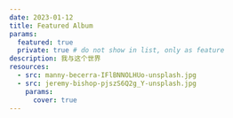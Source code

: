```yaml
---
date: 2023-01-12
title: Featured Album
params:
  featured: true
  private: true # do not show in list, only as feature
description: 我与这个世界
resources:
  - src: manny-becerra-IFlBNNOLHUo-unsplash.jpg
  - src: jeremy-bishop-pjszS6Q2g_Y-unsplash.jpg
    params:
      cover: true
---
```

